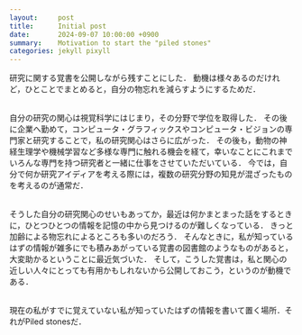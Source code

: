 ```yaml
---
layout:     post
title:      Initial post
date:       2024-09-07 10:00:00 +0900
summary:    Motivation to start the "piled stones"
categories: jekyll pixyll
---
```


研究に関する覚書を公開しながら残すことにした．
動機は様々あるのだけれど，ひとことでまとめると，自分の物忘れを減らすようにするためだ．
<br><br>

自分の研究の関心は視覚科学にはじまり，その分野で学位を取得した．
その後に企業へ勤めて，コンピュータ・グラフィックスやコンピュータ・ビジョンの専門家と研究することで，私の研究関心はさらに広がった．
その後も，動物の神経生理学や機械学習など多様な専門に触れる機会を経て，幸いなことにこれまでいろんな専門を持つ研究者と一緒に仕事をさせていただいている．
今では，自分で何か研究アイディアを考える際には，複数の研究分野の知見が混ざったものを考えるのが通常だ．
<br><br>

そうした自分の研究関心のせいもあってか，最近は何かまとまった話をするときに，ひとつひとつの情報を記憶の中から見つけるのが難しくなっている．
きっと加齢による物忘れによるところも多いのだろう．
そんなときに，私が知っているはずの情報が雑多にでも積みあがっている覚書の図書館のようなものがあると，大変助かるということに最近気づいた．
そして，こうした覚書は，私と関心の近しい人々にとっても有用かもしれないから公開しておこう，というのが動機である．
<br><br>

現在の私がすでに覚えていない私が知っていたはずの情報を書いて置く場所．それがPiled stonesだ．
